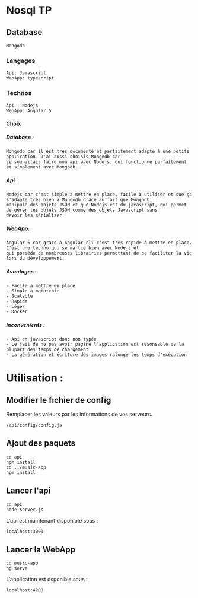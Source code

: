 # Nosql TP

## Database
```
Mongodb
```

### Langages
```
Api: Javascript
WebApp: typescript
```

### Technos
```
Api : Nodejs
WebApp: Angular 5
```

#### Choix
##### Database :
```
Mongodb car il est très documenté et parfaitement adapté à une petite application. J'ai aussi choisis Mongodb car
je souhaitais faire mon api avec Nodejs, qui fonctionne parfaitement et simplement avec Mongodb.
```
##### Api :
```
Nodejs car c'est simple à mettre en place, facile à utiliser et que ça s'adapte très bien à Mongodb grâce au fait que Mongodb
manipule des objets JSON et que Nodejs est du javascript, qui permet de gérer les objets JSON comme des objets Javascript sans
devoir les sérialiser.
```
##### WebApp:
```
Angular 5 car grâce à Angular-cli c'est très rapide à mettre en place. C'est une techno qui se martie bien avec Nodejs et 
qui possède de nombreuses librairies permettant de se faciliter la vie lors du développement.
```
##### Avantages :
```
- Facile à mettre en place
- Simple à maintenir
- Scalable
- Rapide
- Léger
- Docker
```
##### Inconvénients :
```
- Api en javascript donc non typée
- Le fait de ne pas avoir paginé l'application est resonsable de la plupart des temps de chargement
- La génération et écriture des images ralonge les temps d'exécution
```

# Utilisation :

## Modifier le fichier de config
Remplacer les valeurs par les informations de vos serveurs.
```
/api/config/config.js
```
## Ajout des paquets
```
cd api
npm install
cd ../music-app
npm install
```
## Lancer l'api
```
cd api
node server.js
```
L'api est maintenant disponible sous :
```
localhost:3000
```
## Lancer la WebApp
```
cd music-app
ng serve
```
L'application est dsponible sous : 
```
localhost:4200
```

